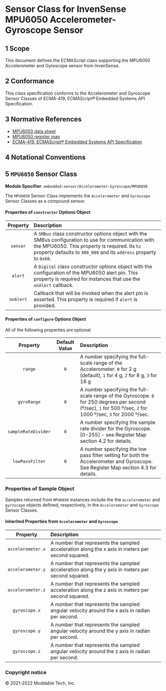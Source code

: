 # Sensor Class for InvenSense MPU6050 Accelerometer-Gyroscope Sensor

## 1 Scope

This document defines the ECMAScript class supporting the MPU6050 Accelerometer and Gyroscope sensor from InvenSense.

## 2 Conformance

This class specification conforms to the Accelerometer and Gyroscope Sensor Classes of ECMA-419, ECMAScript® Embedded Systems API Specification.

## 3 Normative References

- [MPU6050 data sheet](https://invensense.tdk.com/wp-content/uploads/2015/02/MPU-6000-Datasheet1.pdf)
- [MPU6050 register map](https://invensense.tdk.com/wp-content/uploads/2015/02/MPU-6000-Register-Map1.pdf)
- [ECMA-419, ECMAScript® Embedded Systems API Specification](https://419.ecma-international.org)

## 4 Notational Conventions

## 5 `MPU6050` Sensor Class

**Module Specifier**: `embedded:sensor/Accelerometer-Gyroscope/MPU6050`

The `MPU6050` Sensor Class implements the `Accelerometer` and `Gyroscope` Sensor Classes as a compound sensor.

#### Properties of `constructor` Options Object

| Property | Description |
| :---: | :--- |
| `sensor` | A `SMBus` class constructor options object with the SMBus configuration to use for communication with the MPU6050. This property is required. Its `hz` property defaults to `400_000` and its `address` property to `0x68`.
| `alert` | A `Digital` class constructor options object with the configuration of the MPU6050 alert pin. This property is required for instances that use the `onAlert` callback.
| `onAlert` | Callback that will be invoked when the alert pin is asserted. This property is required if `alert` is provided.


#### Properties of `configure` Options Object

All of the following properties are optional.

| Property | Default Value | Description |
| :---: | :---: |  :--- |
| `range` | `0` | A number specifying the full-scale range of the Accelerometer. `0` for 2 g (default), `1` for 4 g, `2` for 8 g, `3` for 16 g
| `gyroRange` | `0` | A number specifying the full-scale range of the Gyroscope. `0` for 250 degrees per second (º/sec), `1` for 500 º/sec, `2` for 1000 º/sec, `3` for 2000 º/sec.
| `sampleRateDivider` | `0` | A number specifying the sample rate divider for the Gyroscope. [0-255] - see Register Map section 4.2 for details.
| `lowPassFilter` | `0` |A number specifying the low pass filter setting for both the Accelerometer and Gyroscope. See Register Map section 4.3 for details.


### Properties of Sample Object

Samples returned from `MPU6050` instances include the the `accelerometer` and `gyroscope` objects defined, respectively, in the `Accelerometer` and `Gyroscope` Sensor Classes.

#### Inherited Properties from `Accelerometer` and `Gyroscope`

| Property | Description |
| :---: | :--- |
| `accelerometer.x` | A number that represents the sampled acceleration along the x axis in meters per second squared.
| `accelerometer.y` | A number that represents the sampled acceleration along the y axis in meters per second squared.
| `accelerometer.z` | A number that represents the sampled acceleration along the z axis in meters per second squared.
| `gyroscope.x` | A number that represents the sampled angular velocity around the x axis in radian per second.
| `gyroscope.y` | A number that represents the sampled angular velocity around the y axis in radian per second.
| `gyroscope.z` | A number that represents the sampled angular velocity around the z axis in radian per second.


### Copyright notice

© 2021-2022 Moddable Tech, Inc.
